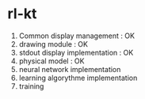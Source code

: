 # rl-kt

1. Common display management : OK
2. drawing module : OK
3. stdout display implementation : OK
4. physical model : OK
5. neural network implementation
6. learning algorythme implementation
7. training
